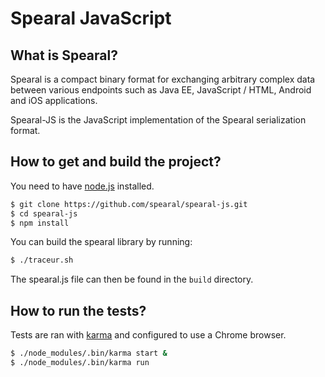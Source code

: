 Spearal JavaScript
==================

## What is Spearal?

Spearal is a compact binary format for exchanging arbitrary complex data between various endpoints such as Java EE, JavaScript / HTML, Android and iOS applications.

Spearal-JS is the JavaScript implementation of the Spearal serialization format.

## How to get and build the project?

You need to have [node.js](http://nodejs.org/) installed.

````sh
$ git clone https://github.com/spearal/spearal-js.git
$ cd spearal-js
$ npm install
````

You can build the spearal library by running:

````sh
$ ./traceur.sh
````

The spearal.js file can then be found in the `build` directory.

## How to run the tests?

Tests are ran with [karma](http://karma-runner.github.io/) and configured to use a Chrome browser. 

````sh
$ ./node_modules/.bin/karma start &
$ ./node_modules/.bin/karma run
````
